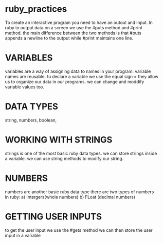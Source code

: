 # ruby_practices

To create an interactive program you need to have an outout and input.
In ruby to output data on a screen we use the #puts method and #print method.
the main difference between the two methods is that #puts appends a newline to the output while #print maintains one line.

# VARIABLES

variables are a way of assigning data to names in your program.
variable names are reusable.
to declare a variable we use the equal sign =
they allow us to organize our data in our programs.
we can change and moddify variable values too.

# DATA TYPES
string, numbers, boolean,

# WORKING WITH STRINGS
strings is one of the most basic ruby data types.
we can store strings inside a variable.
we can use string methods to modify our string.

# NUMBERS
numbers are another basic ruby data type
there are two types of numbers in ruby:
    a) Intergers(whole numbers)
    b) FLoat (decimal numbers)

# GETTING USER INPUTS
to get the user input we use the #gets method
we can then store the user input in a variable
